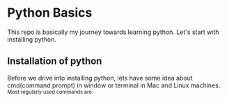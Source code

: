 # Python Basics

This repo is basically my journey towards learning python.
Let's start with installing python.

## **Installation of python**
Before we drive into installing python, lets have some idea about cmd(command prompt) in window or terminal in Mac and Linux machines.
<sub>Most regularly used commands are:</sub>
